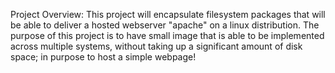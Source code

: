 Project Overview: This project will encapsulate filesystem packages that will be able to deliver a hosted webserver "apache" on a linux
distribution. The purpose of this project is to have small image that is able to be implemented across multiple systems, without taking
up a significant amount of disk space; in purpose to host a simple webpage!



